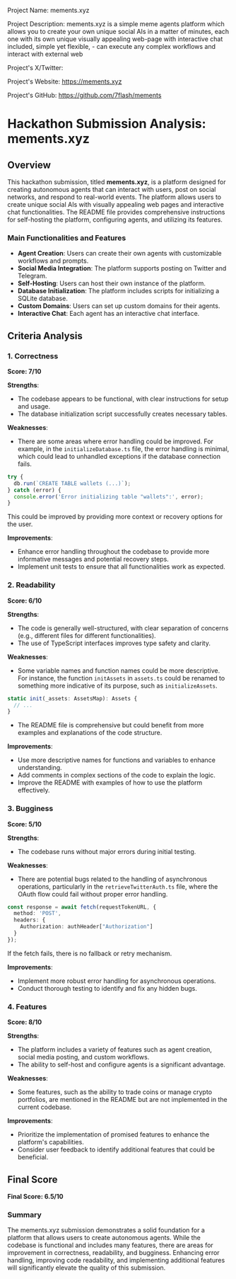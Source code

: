 
Project Name: mements.xyz


Project Description: mements.xyz is a simple meme agents platform which allows you to create your own unique social AIs in a matter of minutes, each one with its own unique visually appealing web-page with interactive chat included, simple yet flexible, - can execute any complex workflows and interact with external web


Project's X/Twitter: 


Project's Website: https://mements.xyz


Project's GitHub: https://github.com/7flash/mements






# Hackathon Submission Analysis: mements.xyz

## Overview
This hackathon submission, titled **mements.xyz**, is a platform designed for creating autonomous agents that can interact with users, post on social networks, and respond to real-world events. The platform allows users to create unique social AIs with visually appealing web pages and interactive chat functionalities. The README file provides comprehensive instructions for self-hosting the platform, configuring agents, and utilizing its features.

### Main Functionalities and Features
- **Agent Creation**: Users can create their own agents with customizable workflows and prompts.
- **Social Media Integration**: The platform supports posting on Twitter and Telegram.
- **Self-Hosting**: Users can host their own instance of the platform.
- **Database Initialization**: The platform includes scripts for initializing a SQLite database.
- **Custom Domains**: Users can set up custom domains for their agents.
- **Interactive Chat**: Each agent has an interactive chat interface.

## Criteria Analysis

### 1. Correctness
**Score: 7/10**

**Strengths**:
- The codebase appears to be functional, with clear instructions for setup and usage.
- The database initialization script successfully creates necessary tables.

**Weaknesses**:
- There are some areas where error handling could be improved. For example, in the `initializeDatabase.ts` file, the error handling is minimal, which could lead to unhandled exceptions if the database connection fails.

```typescript
try {
  db.run(`CREATE TABLE wallets (...)`);
} catch (error) {
  console.error('Error initializing table "wallets":', error);
}
```
This could be improved by providing more context or recovery options for the user.

**Improvements**:
- Enhance error handling throughout the codebase to provide more informative messages and potential recovery steps.
- Implement unit tests to ensure that all functionalities work as expected.

### 2. Readability
**Score: 6/10**

**Strengths**:
- The code is generally well-structured, with clear separation of concerns (e.g., different files for different functionalities).
- The use of TypeScript interfaces improves type safety and clarity.

**Weaknesses**:
- Some variable names and function names could be more descriptive. For instance, the function `initAssets` in `assets.ts` could be renamed to something more indicative of its purpose, such as `initializeAssets`.

```typescript
static init(_assets: AssetsMap): Assets {
  // ...
}
```
- The README file is comprehensive but could benefit from more examples and explanations of the code structure.

**Improvements**:
- Use more descriptive names for functions and variables to enhance understanding.
- Add comments in complex sections of the code to explain the logic.
- Improve the README with examples of how to use the platform effectively.

### 3. Bugginess
**Score: 5/10**

**Strengths**:
- The codebase runs without major errors during initial testing.

**Weaknesses**:
- There are potential bugs related to the handling of asynchronous operations, particularly in the `retrieveTwitterAuth.ts` file, where the OAuth flow could fail without proper error handling.

```typescript
const response = await fetch(requestTokenURL, {
  method: 'POST',
  headers: {
    Authorization: authHeader["Authorization"]
  }
});
```
If the fetch fails, there is no fallback or retry mechanism.

**Improvements**:
- Implement more robust error handling for asynchronous operations.
- Conduct thorough testing to identify and fix any hidden bugs.

### 4. Features
**Score: 8/10**

**Strengths**:
- The platform includes a variety of features such as agent creation, social media posting, and custom workflows.
- The ability to self-host and configure agents is a significant advantage.

**Weaknesses**:
- Some features, such as the ability to trade coins or manage crypto portfolios, are mentioned in the README but are not implemented in the current codebase.

**Improvements**:
- Prioritize the implementation of promised features to enhance the platform's capabilities.
- Consider user feedback to identify additional features that could be beneficial.

## Final Score
**Final Score: 6.5/10**

### Summary
The mements.xyz submission demonstrates a solid foundation for a platform that allows users to create autonomous agents. While the codebase is functional and includes many features, there are areas for improvement in correctness, readability, and bugginess. Enhancing error handling, improving code readability, and implementing additional features will significantly elevate the quality of this submission.